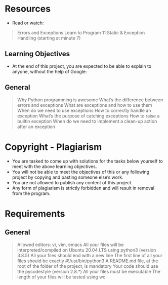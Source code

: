 # Resources
* Read or watch:

> Errors and Exceptions
> Learn to Program 11 Static & Exception Handling (starting at minute 7)

## Learning Objectives
* At the end of this project, you are expected to be able to explain to anyone, without the help of Google:

## General
> Why Python programming is awesome
> What’s the difference between errors and exceptions
> What are exceptions and how to use them
> When do we need to use exceptions
> How to correctly handle an exception
> What’s the purpose of catching exceptions
> How to raise a builtin exception
> When do we need to implement a clean-up action after an exception
# Copyright - Plagiarism
* You are tasked to come up with solutions for the tasks below yourself to meet with the above learning objectives.
* You will not be able to meet the objectives of this or any following project by copying and pasting someone else’s work.
* You are not allowed to publish any content of this project.
* Any form of plagiarism is strictly forbidden and will result in removal from the program.
# Requirements
## General
> Allowed editors: vi, vim, emacs
> All your files will be interpreted/compiled on Ubuntu 20.04 LTS using python3 (version 3.8.5)
> All your files should end with a new line
> The first line of all your files should be exactly #!/usr/bin/python3
> A README.md file, at the root of the folder of the project, is mandatory
> Your code should use the pycodestyle (version 2.8.*)
> All your files must be executable
> The length of your files will be tested using wc

